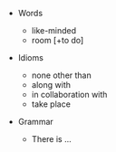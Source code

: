 - Words
  - like-minded
  - room [+to do]

- Idioms
  - none other than
  - along with
  - in collaboration with
  - take place

- Grammar
  - There is ...
